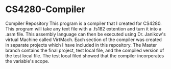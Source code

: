 # CS4280-Compiler
Compiler Repository
This program is a compiler that I created for CS4280. This program will take any text file with 
a .fs182 extention and turn it into a .asm file. This assembly language can then be executed 
using Dr. Janikow's virtual Machine called VirtMach. Each section of the compiler was created
in separate projects which I have included in this repository. The Master branch contains the 
final project, test local file, and the compiled version of the test local file. The test local
filed showed that the compiler incorperates the variable's scope. 
